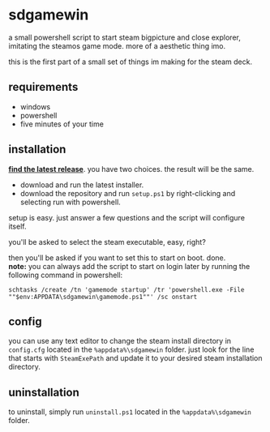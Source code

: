 # sdgamewin

a small powershell script to start steam bigpicture and close explorer, imitating the steamos game mode. more of a aesthetic thing imo.

this is the first part of a small set of things im making for the steam deck.

## requirements

- windows
- powershell
- five minutes of your time

## installation

**[find the latest release](https://github.com/xpentu/sdgamewin/releases/latest)**. you have two choices. the result will be the same.

- download and run the latest installer.
- download the repository and run ```setup.ps1``` by right-clicking and selecting run with powershell.

setup is easy. just answer a few questions and the script will configure itself.

you'll be asked to select the steam executable, easy, right?

then you'll be asked if you want to set this to start on boot. done.  
**note:** you can always add the script to start on login later by running the following command in powershell:

```schtasks /create /tn 'gamemode startup' /tr 'powershell.exe -File ""$env:APPDATA\sdgamewin\gamemode.ps1""' /sc onstart```

## config

you can use any text editor to change the steam install directory in `config.cfg` located in the `%appdata%\sdgamewin` folder. just look for the line that starts with `SteamExePath` and update it to your desired steam installation directory.

## uninstallation

to uninstall, simply run `uninstall.ps1` located in the `%appdata%\sdgamewin` folder.
